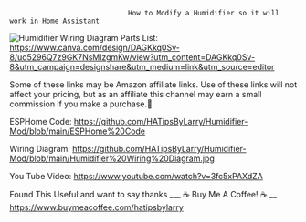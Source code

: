                                  How to Modify a Humidifier so it will work in Home Assistant

![Humidifier Wiring Diagram](https://github.com/user-attachments/assets/b6d07f13-b346-41d9-b91f-235558070c4d)
Parts List: https://www.canva.com/design/DAGKkq0Sv-8/uo5296Q7z9GK7NsMlzgmKw/view?utm_content=DAGKkq0Sv-8&utm_campaign=designshare&utm_medium=link&utm_source=editor

Some of these links may be Amazon affiliate links. Use of these links will not affect your pricing, but as an affiliate this channel may earn a small commission if you make a purchase.💖

ESPHome Code: https://github.com/HATipsByLarry/Humidifier-Mod/blob/main/ESPHome%20Code

Wiring Diagram: https://github.com/HATipsByLarry/Humidifier-Mod/blob/main/Humidifier%20Wiring%20Diagram.jpg

You Tube Video: https://www.youtube.com/watch?v=3fc5xPAXdZA

Found This Useful and want to say thanks ___ ☕ Buy Me A Coffee! ☕ __ https://www.buymeacoffee.com/hatipsbylarry
